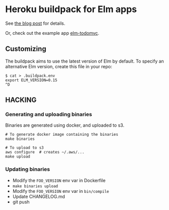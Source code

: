 # Heroku buildpack for Elm apps

See [the blog post](http://www.srid.ca/posts/2015-06-14-elm-on-heroku.html) for details.

Or, check out the example app [elm-todomvc](https://github.com/evancz/elm-todomvc).

## Customizing

The buildpack aims to use the latest version of Elm by default. To specify an alternative Elm
version, create this file in your repo:

```
$ cat > .buildpack.env
export ELM_VERSION=0.15
^D
```

## HACKING

### Generating and uploading binaries

Binaries are generated using docker, and uploaded to s3.

```
# To generate docker image containing the binaries
make binaries

# To upload to s3
aws configure  # creates ~/.aws/...
make upload
```

### Updating binaries

* Modify the `FOO_VERSION` env var in Dockerfile
* `make binaries upload`
* Modify the `FOO_VERSION` env var in `bin/compile`
* Update CHANGELOG.md
* git push
